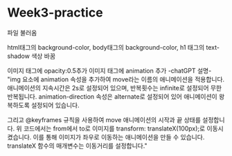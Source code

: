 # Week3-practice
 
파일 불러옴

html태그의 background-color, body태그의 background-color, h1 태그의 text-shadow 색상 바꿈

이미지 태그에 opacity:0.5추가
이미지 태그에 animation 추가 
-chatGPT 설명-
"img 요소에 animation 속성을 추가하여 move라는 이름의 애니메이션을 적용합니다. 애니메이션의 지속시간은 2s로 설정되어 있으며, 반복횟수는 infinite로 설정되어 무한 반복됩니다. animation-direction 속성은 alternate로 설정되어 있어 애니메이션이 왕복하도록 설정되어 있습니다.

그리고 @keyframes 규칙을 사용하여 move 애니메이션의 시작과 끝 상태를 설정합니다. 위 코드에서는 from에서 to로 이미지를 transform: translateX(100px);로 이동시켰습니다. 이를 통해 이미지가 좌우로 이동하는 애니메이션을 만들 수 있습니다. translateX 함수의 매개변수는 이동거리를 설정합니다."